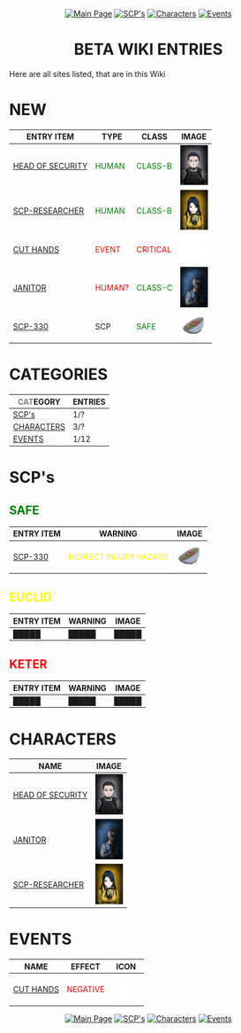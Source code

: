 <p align="center">
    <a href="../index">
        <img src="https://img.shields.io/badge/GO_TO-MAIN_PAGE-ffffff?style=for-the-badge&labelColor=000000&color=ffffff" title="Main Page"/></a>
    <a href="./tree#scps">
        <img src="https://img.shields.io/badge/SCP'S-000000?style=for-the-badge" title="SCP's"/></a>
    <a href="./tree#characters">
        <img src="https://img.shields.io/badge/CHARACTERS-ffffff?style=for-the-badge" title="Characters"/></a>
    <a href="./tree#events">
        <img src="https://img.shields.io/badge/EVENTS-000000?style=for-the-badge" title="Events"/></a>
</p>
<h1 align="center">BETA WIKI ENTRIES</h1>

Here are all sites listed, that are in this Wiki

# NEW

| ENTRY ITEM | TYPE | CLASS | IMAGE |
| --- | --- | --- | --- |
| <a href="./humans/foundation/gensecurity">HEAD OF SECURITY</a> | <span style="color: green">HUMAN</span> | <span style="color: green">CLASS-B</span> | <img src="../assets/images/characters/GenSecurity.png" width="50"/> |
| <a href="./humans/foundation/scp-researcher">SCP-RESEARCHER</a> | <span style="color: green">HUMAN</span> | <span style="color: green">CLASS-B</span> | <img src="../assets/images/characters/SCP_Researcher.jpg" width="50"/> |
| <a href="./events/cuthands">CUT HANDS</a> | <span style="color:red">EVENT</span> | <span style="color:red">CRITICAL</span> | <img src="../assets/images/events/eventCutHands.png" width="50" height="50"/> |
| <a href="./humans/foundation/janitor">JANITOR</a> | <span style="color: red">HUMAN?</span> | <span style="color: green">CLASS-C</span> | <img src="../assets/images/characters/cleaner.jpg" title="Janitor" width="50"/> |
| <a href="./scp/safe/330">SCP-330</a> | SCP | <span style="color: green">SAFE</span> | <img src="../assets/images/scp/safe/scp-330.png" title="SCP-330" width="50"/> |

# CATEGORIES

| <span style="color: gray">CAT</span>EGORY | ENTRIES |
| --- | --- |
| <a href="./tree#scps">SCP's</a> | 1/? |
| <a href="./tree#characters">CHARACTERS</a> | 3/? |
| <a href="./tree#events">EVENTS</a> | 1/12 |


# SCP's

## <span style="color: green">SAFE</span>

| ENTRY ITEM | WARNING | IMAGE |
| --- | --- | --- |
| <a href="./scp/safe/330">SCP-330</a> | <span style="color: yellow">INDIRECT INJURY HAZARD</span> | <img src="../assets/images/scp/safe/scp-330.png" title="SCP-330" width="50"/> |

## <span style="color: yellow">EUCLID</span>

| ENTRY ITEM | WARNING | IMAGE |
| --- | --- | --- |
| █████ | █████ | █████ |

## <span style="color: red">KETER</span>

| ENTRY ITEM | WARNING | IMAGE |
| --- | --- | --- |
| █████ | █████ | █████ |

# CHARACTERS

| NAME | IMAGE |
| --- | --- |
| <a href="./humans/foundation/gensecurity">HEAD OF SECURITY</a> | <img src="../assets/images/characters/GenSecurity.png" title="Head of security" width="50"/> |
| <a href="./humans/foundation/janitor">JANITOR</a> | <img src="../assets/images/characters/cleaner.jpg" title="Janitor" width="50"/> |
| <a href="./humans/foundation/scp-researcher">SCP-RESEARCHER</a> | <img src="../assets/images/characters/SCP_Researcher.jpg" width="50"/> |

# EVENTS

| NAME | EFFECT | ICON |
| --- | --- | --- |
| <a href="./events/cuthands">CUT HANDS</a> | <span style="color:red">NEGATIVE</span> | <img src="../assets/images/events/eventCutHands.png" title="cut hands icon" width="50" height="50"/> |

<p align="center">
    <a href="../index">
        <img src="https://img.shields.io/badge/GO_TO-MAIN_PAGE-ffffff?style=for-the-badge&labelColor=000000&color=ffffff" title="Main Page"/></a>
    <a href="./tree#scps">
        <img src="https://img.shields.io/badge/SCP'S-000000?style=for-the-badge" title="SCP's"/></a>
    <a href="./tree#characters">
        <img src="https://img.shields.io/badge/CHARACTERS-ffffff?style=for-the-badge" title="Characters"/></a>
    <a href="./tree#events">
        <img src="https://img.shields.io/badge/EVENTS-000000?style=for-the-badge" title="Events"/></a>
</p>